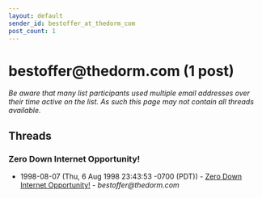 ```yaml
---
layout: default
sender_id: bestoffer_at_thedorm_com
post_count: 1
---
```


# bestoffer<span>@</span>thedorm.com (1 post)

_Be aware that many list participants used multiple email addresses over their time active on the list. As such this page may not contain all threads available._

## Threads

### Zero Down Internet Opportunity!
+ 1998-08-07 (Thu, 6 Aug 1998 23:43:53 -0700 (PDT)) - [Zero Down Internet Opportunity!](/archive/1998/08/d438e60e8b6b3885ee8f71d66ab773d2f4f0b85a60c8102c36727ab42fa693b7) - _bestoffer@thedorm.com_

